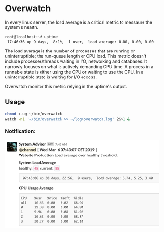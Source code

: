 Overwatch
=========

In every linux server, the load average is a critical metric to messaure the system's health.

```#bash
root@localhost:~# uptime
 17:46:36 up 9 days,  8:19,  1 user,  load average: 0.00, 0.00, 0.00
```

The load average is the number of processes that are running or uninterruptible; the run-queue length  or CPU load.
This metric doesn't include processes/threads waiting in I/O, networking and databases. It narrowly focuses on what is actively demanding CPU time. 
A process in a runnable state is either using the CPU or waiting to use the CPU. In a uninterruptible state is waiting for I/O access. 

Overwatch monitor this metric relying in the uptime's output.

## Usage

```bash
chmod x-ug ~/bin/overwatch
watch -n1 '~/bin/overwatch >> ~/log/overwatch.log' 2&>1 &
```

### Notification:
![slack-report](https://github.com/noize-e/overwatch/blob/master/overwatch-report.png)

